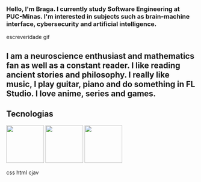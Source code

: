 ### Hello, I'm Braga. I currently study Software Engineering at PUC-Minas. I'm interested in subjects such as brain-machine interface, cybersecurity and artificial intelligence.
escreveridade
gif
## I am a neuroscience enthusiast and mathematics fan as well as a constant reader. I like reading ancient stories and philosophy. I really like music, I play guitar, piano and do something in FL Studio. I love anime, series and games.
##
## Tecnologias 
<img height="100px" width="100px" src="https://cdn.jsdelivr.net/gh/devicons/devicon@latest/icons/cplusplus/cplusplus-original.svg" />

<img height="100px" width="100px" src="https://cdn.jsdelivr.net/gh/devicons/devicon@latest/icons/bootstrap/bootstrap-original-wordmark.svg"/>

<img height="100px" width="100px" src="https://cdn.jsdelivr.net/gh/devicons/devicon@latest/icons/arduino/arduino-original.svg" />

css
html
cjav
          
          
          

